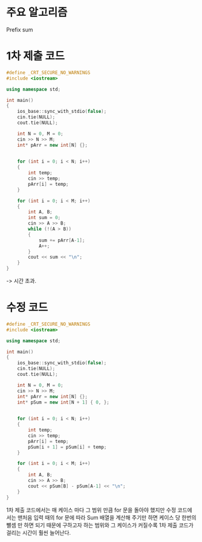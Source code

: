 # 주요 알고리즘

Prefix sum

# 1차 제출 코드

```c++
#define _CRT_SECURE_NO_WARNINGS
#include <iostream>

using namespace std;

int main()
{
	ios_base::sync_with_stdio(false);
	cin.tie(NULL);
	cout.tie(NULL);

	int N = 0, M = 0;
	cin >> N >> M;
	int* pArr = new int[N] {};
	

	for (int i = 0; i < N; i++)
	{
		int temp;
		cin >> temp;
		pArr[i] = temp;
	}

	for (int i = 0; i < M; i++)
	{
		int A, B;
		int sum = 0;
		cin >> A >> B;
		while (!(A > B))
		{
			sum += pArr[A-1];
			A++;
		}
		cout << sum << "\n";
	}
}
```
-> 시간 초과.

# 수정 코드

```c++
#define _CRT_SECURE_NO_WARNINGS
#include <iostream>

using namespace std;

int main()
{
	ios_base::sync_with_stdio(false);
	cin.tie(NULL);
	cout.tie(NULL);

	int N = 0, M = 0;
	cin >> N >> M;
	int* pArr = new int[N] {};
	int* pSum = new int[N + 1] { 0, };
	

	for (int i = 0; i < N; i++)
	{
		int temp;
		cin >> temp;
		pArr[i] = temp;
		pSum[i + 1] = pSum[i] + temp;
	}

	for (int i = 0; i < M; i++)
	{
		int A, B;
		cin >> A >> B;
		cout << pSum[B] - pSum[A-1] << "\n";
	}
}
```

1차 제출 코드에서는 매 케이스 마다 그 범위 만큼 for 문을 돌아야 했지만 수정 코드에서는 맨처음 입력 때의 for 문에 따라 Sum 배열을 계산해 주기만 하면 케이스 당 한번의 뺄셈 만 하면 되기 때문에 구하고자 하는 범위와 그 케이스가 커질수록 1차 제출 코드가 걸리는 시간이 훨씬 늘어난다.

